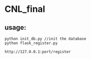 # CNL_final

## usage:
```
python init_db.py //init the database
python flask_register.py
```
```
http://127.0.0.1:port/register
```
